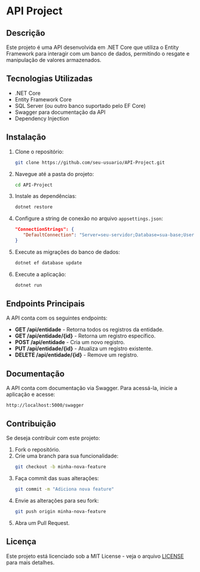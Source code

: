 # API Project

## Descrição
Este projeto é uma API desenvolvida em .NET Core que utiliza o Entity Framework para interagir com um banco de dados, permitindo o resgate e manipulação de valores armazenados.

## Tecnologias Utilizadas
- .NET Core
- Entity Framework Core
- SQL Server (ou outro banco suportado pelo EF Core)
- Swagger para documentação da API
- Dependency Injection

## Instalação
1. Clone o repositório:
   ```bash
   git clone https://github.com/seu-usuario/API-Project.git
   ```
2. Navegue até a pasta do projeto:
   ```bash
   cd API-Project
   ```
3. Instale as dependências:
   ```bash
   dotnet restore
   ```
4. Configure a string de conexão no arquivo `appsettings.json`:
   ```json
   "ConnectionStrings": {
      "DefaultConnection": "Server=seu-servidor;Database=sua-base;User Id=seu-usuario;Password=sua-senha;"
   }
   ```
5. Execute as migrações do banco de dados:
   ```bash
   dotnet ef database update
   ```
6. Execute a aplicação:
   ```bash
   dotnet run
   ```

## Endpoints Principais
A API conta com os seguintes endpoints:

- **GET /api/entidade** - Retorna todos os registros da entidade.
- **GET /api/entidade/{id}** - Retorna um registro específico.
- **POST /api/entidade** - Cria um novo registro.
- **PUT /api/entidade/{id}** - Atualiza um registro existente.
- **DELETE /api/entidade/{id}** - Remove um registro.

## Documentação
A API conta com documentação via Swagger. Para acessá-la, inicie a aplicação e acesse:
```
http://localhost:5000/swagger
```

## Contribuição
Se deseja contribuir com este projeto:
1. Fork o repositório.
2. Crie uma branch para sua funcionalidade:
   ```bash
   git checkout -b minha-nova-feature
   ```
3. Faça commit das suas alterações:
   ```bash
   git commit -m "Adiciona nova feature"
   ```
4. Envie as alterações para seu fork:
   ```bash
   git push origin minha-nova-feature
   ```
5. Abra um Pull Request.

## Licença
Este projeto está licenciado sob a MIT License - veja o arquivo [LICENSE](LICENSE) para mais detalhes.

